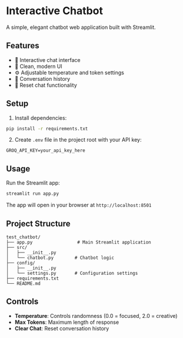# Interactive Chatbot

A simple, elegant chatbot web application built with Streamlit.

## Features

- 💬 Interactive chat interface
- 🎨 Clean, modern UI
- ⚙️ Adjustable temperature and token settings
- 📝 Conversation history
- 🔄 Reset chat functionality

## Setup

1. Install dependencies:
```bash
pip install -r requirements.txt
```

2. Create `.env` file in the project root with your API key:
```
GROQ_API_KEY=your_api_key_here
```

## Usage

Run the Streamlit app:
```bash
streamlit run app.py
```

The app will open in your browser at `http://localhost:8501`

## Project Structure

```
test_chatbot/
├── app.py                 # Main Streamlit application
├── src/
│   ├── __init__.py
│   └── chatbot.py        # Chatbot logic
├── config/
│   ├── __init__.py
│   └── settings.py       # Configuration settings
├── requirements.txt
└── README.md
```

## Controls

- **Temperature**: Controls randomness (0.0 = focused, 2.0 = creative)
- **Max Tokens**: Maximum length of response
- **Clear Chat**: Reset conversation history
